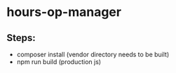 # hours-op-manager

## Steps:

- composer install (vendor directory needs to be built)
- npm run build (production js)